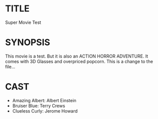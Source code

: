 # TITLE
Super Movie Test

# SYNOPSIS
This movie is a test. But it is also an ACTION HORROR ADVENTURE. It comes with 3D Glasses and overpriced popcorn. This is a change to the file...

# CAST
- Amazing Albert: Albert Einstein
- Bruiser Blue: Terry Crews
- Clueless Curly: Jerome Howard